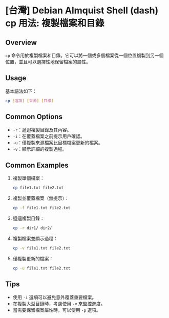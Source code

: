 # [台灣] Debian Almquist Shell (dash) cp 用法: 複製檔案和目錄

## Overview
`cp` 命令用於複製檔案和目錄。它可以將一個或多個檔案從一個位置複製到另一個位置，並且可以選擇性地保留檔案的屬性。

## Usage
基本語法如下：
```bash
cp [選項] [來源] [目標]
```

## Common Options
- `-r`：遞迴複製目錄及其內容。
- `-i`：在覆蓋檔案之前提示用戶確認。
- `-u`：僅複製來源檔案比目標檔案更新的檔案。
- `-v`：顯示詳細的複製過程。

## Common Examples
1. 複製單個檔案：
   ```bash
   cp file1.txt file2.txt
   ```

2. 複製並覆蓋檔案（無提示）：
   ```bash
   cp -f file1.txt file2.txt
   ```

3. 遞迴複製目錄：
   ```bash
   cp -r dir1/ dir2/
   ```

4. 複製檔案並顯示過程：
   ```bash
   cp -v file1.txt file2.txt
   ```

5. 僅複製更新的檔案：
   ```bash
   cp -u file1.txt file2.txt
   ```

## Tips
- 使用 `-i` 選項可以避免意外覆蓋重要檔案。
- 在複製大型目錄時，考慮使用 `-v` 來監控進度。
- 當需要保留檔案屬性時，可以使用 `-p` 選項。